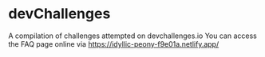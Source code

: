 # devChallenges
A compilation of challenges attempted on devchallenges.io
You can access the FAQ page online via https://idyllic-peony-f9e01a.netlify.app/
